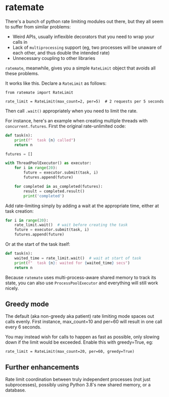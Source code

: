 # ratemate

There's a bunch of python rate limiting modules out there, but they all seem to suffer from similar problems:

- Weird APIs, usually inflexible decorators that you need to wrap your calls in
- Lack of `multiprocessing` support (eg, two processes will be unaware of each other, and thus double the intended rate)
- Unnecessary coupling to other libraries

`ratemate`, meanwhile, gives you a simple `RateLimit` object that avoids all these problems.

It works like this. Declare a `RateLimit` as follows:

    from ratemate import RateLimit

    rate_limit = RateLimit(max_count=2, per=5)  # 2 requests per 5 seconds

Then call `.wait()` appropriately when you need to limit the rate.

For instance, here's an example when creating multiple threads with `concurrent.futures`. First the original rate-unlimited code:

```python
def task(n):
    print(f"  task {n} called")
    return n

futures = []

with ThreadPoolExecutor() as executor:
    for i in range(20):
        future = executor.submit(task, i)
        futures.append(future)

    for completed in as_completed(futures):
        result = completed.result()
        print('completed')
```

Add rate-limiting simply by adding a wait at the appropriate time, either at task creation:

```python
for i in range(20):
    rate_limit.wait()  # wait before creating the task
    future = executor.submit(task, i)
    futures.append(future)
```

Or at the start of the task itself:

```python
def task(n):
    waited_time = rate_limit.wait()  # wait at start of task
    print(f"  task {n}: waited for {waited_time} secs")
    return n
```

Because `ratemate` uses multi-process-aware shared memory to track its state, you can also use `ProcessPoolExecutor` and everything will still work nicely.


## Greedy mode

The default (aka non-greedy aka patient) rate limiting mode spaces out calls evenly. First instance, max_count=10 and per=60 will result in one call every 6 seconds.

You may instead wish for calls to happen as fast as possible, only slowing down if the limit would be exceeded. Enable this with greedy=True, eg:

```
rate_limit = RateLimit(max_count=20, per=60, greedy=True)
```

## Further enhancements

Rate limit coordination between truly independent processes (not just subprocesses), possibly using Python 3.8's new shared memory, or a database.


